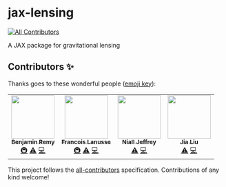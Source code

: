# jax-lensing
<!-- ALL-CONTRIBUTORS-BADGE:START - Do not remove or modify this section -->
[![All Contributors](https://img.shields.io/badge/all_contributors-4-orange.svg?style=flat-square)](#contributors-)
<!-- ALL-CONTRIBUTORS-BADGE:END -->
A JAX package for gravitational lensing

## Contributors ✨

Thanks goes to these wonderful people ([emoji key](https://allcontributors.org/docs/en/emoji-key)):

<!-- ALL-CONTRIBUTORS-LIST:START - Do not remove or modify this section -->
<!-- prettier-ignore-start -->
<!-- markdownlint-disable -->
<table>
  <tr>
    <td align="center"><a href="https://www.cosmostat.org/people/benjamin-remy"><img src="https://avatars.githubusercontent.com/u/30293694?v=4?s=100" width="100px;" alt=""/><br /><sub><b>Benjamin Remy</b></sub></a><br /><a href="#infra-b-remy" title="Infrastructure (Hosting, Build-Tools, etc)">🚇</a> <a href="https://github.com/CosmoStat/jax-lensing/commits?author=b-remy" title="Tests">⚠️</a> <a href="https://github.com/CosmoStat/jax-lensing/commits?author=b-remy" title="Code">💻</a></td>
    <td align="center"><a href="http://flanusse.net"><img src="https://avatars.githubusercontent.com/u/861591?v=4?s=100" width="100px;" alt=""/><br /><sub><b>Francois Lanusse</b></sub></a><br /><a href="#infra-EiffL" title="Infrastructure (Hosting, Build-Tools, etc)">🚇</a> <a href="https://github.com/CosmoStat/jax-lensing/commits?author=EiffL" title="Tests">⚠️</a> <a href="https://github.com/CosmoStat/jax-lensing/commits?author=EiffL" title="Code">💻</a></td>
    <td align="center"><a href="https://nialljeffrey.github.io/"><img src="https://avatars.githubusercontent.com/u/15345794?v=4?s=100" width="100px;" alt=""/><br /><sub><b>Niall Jeffrey</b></sub></a><br /><a href="https://github.com/CosmoStat/jax-lensing/commits?author=NiallJeffrey" title="Tests">⚠️</a> <a href="https://github.com/CosmoStat/jax-lensing/commits?author=NiallJeffrey" title="Code">💻</a></td>
    <td align="center"><a href="https://liuxx479.github.io/"><img src="https://avatars.githubusercontent.com/u/2658222?v=4?s=100" width="100px;" alt=""/><br /><sub><b>Jia Liu</b></sub></a><br /><a href="https://github.com/CosmoStat/jax-lensing/commits?author=liuxx479" title="Tests">⚠️</a> <a href="https://github.com/CosmoStat/jax-lensing/commits?author=liuxx479" title="Code">💻</a></td>
  </tr>
</table>

<!-- markdownlint-restore -->
<!-- prettier-ignore-end -->

<!-- ALL-CONTRIBUTORS-LIST:END -->

This project follows the [all-contributors](https://github.com/all-contributors/all-contributors) specification. Contributions of any kind welcome!